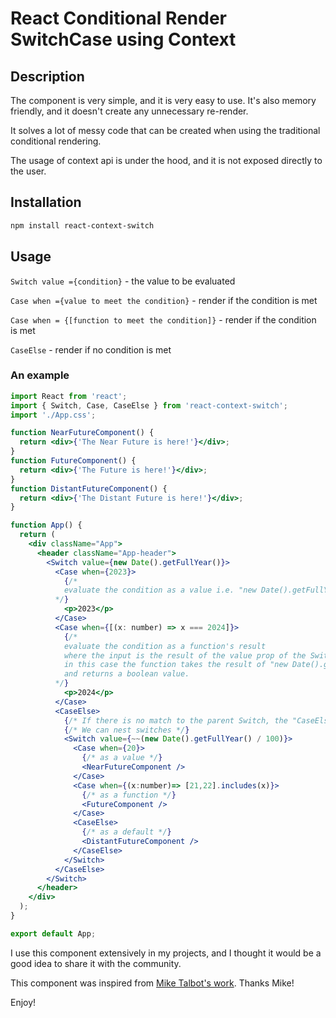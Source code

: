 
# React Conditional Render SwitchCase using Context

## Description

The component is very simple, and it is very easy to use.
It's also memory friendly, and it doesn't create any unnecessary re-render.

It solves a lot of messy code that can be created when using the traditional conditional rendering.

The usage of context api is under the hood, and it is not exposed directly to the user.

## Installation

```bash
npm install react-context-switch
```

## Usage

```Switch value ={condition}``` - the value to be evaluated

```Case when ={value to meet the condition}``` - render if the condition is met

```Case when = {[function to meet the condition]}``` - render if the condition is met

```CaseElse``` - render if no condition is met

### An example

```jsx
import React from 'react';
import { Switch, Case, CaseElse } from 'react-context-switch';
import './App.css';

function NearFutureComponent() {
  return <div>{'The Near Future is here!'}</div>;
}
function FutureComponent() {
  return <div>{'The Future is here!'}</div>;
}
function DistantFutureComponent() {
  return <div>{'The Distant Future is here!'}</div>;
}

function App() {
  return (
    <div className="App">
      <header className="App-header">
        <Switch value={new Date().getFullYear()}>
          <Case when={2023}>
            {/* 
            evaluate the condition as a value i.e. "new Date().getFullYear() === 2021"
          */}
            <p>2023</p>
          </Case>
          <Case when={[(x: number) => x === 2024]}>
            {/*
            evaluate the condition as a function's result 
            where the input is the result of the value prop of the Switch parent component.
            in this case the function takes the result of "new Date().getFullYear()" as input
            and returns a boolean value.
          */}
            <p>2024</p>
          </Case>
          <CaseElse>
            {/* If there is no match to the parent Switch, the "CaseElse" block is rendered */}
            {/* We can nest switches */}
            <Switch value={~~(new Date().getFullYear() / 100)}>
              <Case when={20}>
                {/* as a value */}
                <NearFutureComponent />
              </Case>
              <Case when={(x:number)=> [21,22].includes(x)}>
                {/* as a function */}
                <FutureComponent />
              </Case>
              <CaseElse>
                {/* as a default */}
                <DistantFutureComponent />
              </CaseElse>
            </Switch>
          </CaseElse>
        </Switch>
      </header>
    </div>
  );
}

export default App;

```

I use this component extensively in my projects, and I thought it would be a good idea to share it with the community.

This component was inspired from [Mike Talbot's work](https://github.com/miketalbot). Thanks Mike!

Enjoy!

